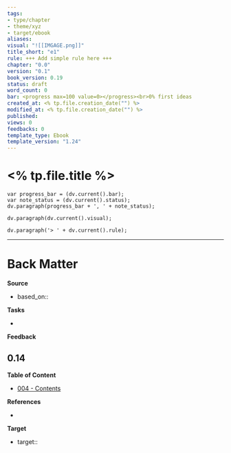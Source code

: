 ```yaml
---
tags: 
- type/chapter 
- theme/xyz
- target/ebook 
aliases:
visual: "![[IMGAGE.png]]"
title_short: "e1"
rule: +++ Add simple rule here +++
chapter: "0.0"
version: "0.1"
book_version: 0.19
status: draft
word_count: 0
bar: <progress max=100 value=0></progress><br>0% first ideas
created_at: <% tp.file.creation_date("") %>
modified_at: <% tp.file.creation_date("") %>
published:
views: 0
feedbacks: 0
template_type: Ebook
template_version: "1.24"
---
```

<!--  
status: draft, final, published, revised 
bar: <progress max=100 value=0></progress><br>0% first ideas 
	10% takeaway promised, 20% used for teaching, 30% value offered  
	40% front-loaded value, 50% high value-per-page, 60% value tested
	70% feedback received, 80% value improved, 90% finally polished, 100% recommended 
-->

# <% tp.file.title %>
<!--  Clear and descriptive title -->

```dataviewjs 
var progress_bar = (dv.current().bar);
var note_status = (dv.current().status);
dv.paragraph(progress_bar + ', ' + note_status);
```

<!-- My sketchnote if available -->
```dataviewjs 
dv.paragraph(dv.current().visual);
```

<!-- Motivational quote if available -->

<!-- Main content of this chapter -->

<!-- Simple rule to remember  -->
```dataviewjs 
dv.paragraph('> ' + dv.current().rule);
```

<!-- References in footnote  -->


---
# Back Matter

**Source**
<!-- Always keep a link to the source- --> 
- based_on::

**Tasks**
<!-- What remains to be done do get the final version? If process related, use Kanban. --> 
- 

**Feedback**
<!-- What remains for you to consider in the draft version? --> 
**0.14**
- 

**Table of Content**
<!-- Links to chapters from e-book -->
- [004 - Contents](004%20-%20Contents.md)


**References**
<!-- Links to pages not referenced in the content -->
- 

**Target**
- target::

